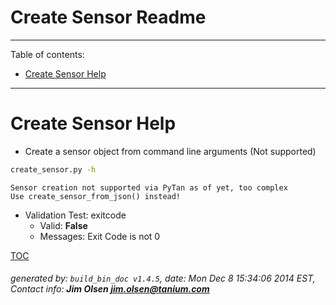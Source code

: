 Create Sensor Readme
===========================

---------------------------
<a name='toc'>Table of contents:</a>

  * [Create Sensor Help](#user-content-create-sensor-help)

---------------------------

# Create Sensor Help

  * Create a sensor object from command line arguments (Not supported)

```bash
create_sensor.py -h
```

```
Sensor creation not supported via PyTan as of yet, too complex
Use create_sensor_from_json() instead!
```

  * Validation Test: exitcode
    * Valid: **False**
    * Messages: Exit Code is not 0



[TOC](#user-content-toc)


###### generated by: `build_bin_doc v1.4.5`, date: Mon Dec  8 15:34:06 2014 EST, Contact info: **Jim Olsen <jim.olsen@tanium.com>**